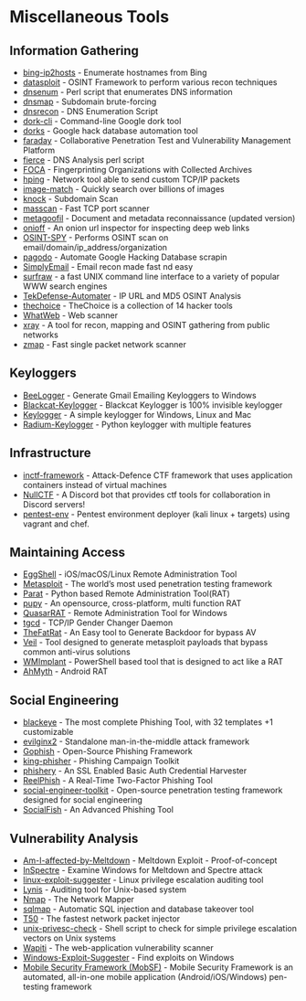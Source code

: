 # Miscellaneous Tools

## Information Gathering
- [bing-ip2hosts](https://www.morningstarsecurity.com/research/bing-ip2hosts) - Enumerate hostnames from Bing
- [datasploit](https://github.com/DataSploit/datasploit) - OSINT Framework to perform various recon techniques
- [dnsenum](https://github.com/fwaeytens/dnsenum) - Perl script that enumerates DNS information
- [dnsmap](https://code.google.com/archive/p/dnsmap/downloads) - Subdomain brute-forcing
- [dnsrecon](https://github.com/darkoperator/dnsrecon) - DNS Enumeration Script
- [dork-cli](https://github.com/jgor/dork-cli) - Command-line Google dork tool
- [dorks](https://github.com/USSCltd/dorks) - Google hack database automation tool
- [faraday](https://github.com/infobyte/faraday) - Collaborative Penetration Test and Vulnerability Management Platform
- [fierce](http://git.kali.org/gitweb/?p=packages/fierce.git;a=summary) - DNS Analysis perl script
- [FOCA](https://github.com/ElevenPaths/FOCA) - Fingerprinting Organizations with Collected Archives
- [hping](https://github.com/antirez/hping) - Network tool able to send custom TCP/IP packets
- [image-match](https://github.com/ascribe/image-match]) - Quickly search over billions of images
- [knock](https://github.com/guelfoweb/knock) - Subdomain Scan
- [masscan](https://github.com/robertdavidgraham/masscan) - Fast TCP port scanner
- [metagoofil](https://github.com/opsdisk/metagoofil) - Document and metadata reconnaissance (updated version)
- [onioff](https://github.com/k4m4/onioff) - An onion url inspector for inspecting deep web links
- [OSINT-SPY](https://github.com/SharadKumar97/OSINT-SPY) - Performs OSINT scan on email/domain/ip_address/organization
- [pagodo](https://github.com/opsdisk/pagodo) - Automate Google Hacking Database scrapin
- [SimplyEmail](https://github.com/SimplySecurity/SimplyEmail) - Email recon made fast nd easy
- [surfraw](https://github.com/kisom/surfraw) - a fast UNIX command line interface to a variety of popular WWW search engines
- [TekDefense-Automater](https://github.com/1aN0rmus/TekDefense-Automater) - IP URL and MD5 OSINT Analysis
- [thechoice](https://github.com/thelinuxchoice/thechoice) - TheChoice is a collection of 14 hacker tools
- [WhatWeb](https://github.com/urbanadventurer/WhatWeb) - Web scanner
- [xray](https://github.com/evilsocket/xray) - A tool for recon, mapping and OSINT gathering from public networks
- [zmap](https://github.com/zmap/zmap) - Fast single packet network scanner

## Keyloggers
- [BeeLogger](https://github.com/4w4k3/BeeLogger) - Generate Gmail Emailing Keyloggers to Windows
- [Blackcat-Keylogger](https://github.com/ajayrandhawa/Blackcat-Keylogger) - Blackcat Keylogger is 100% invisible keylogger
- [Keylogger](https://github.com/GiacomoLaw/Keylogger) - A simple keylogger for Windows, Linux and Mac
- [Radium-Keylogger](https://github.com/mehulj94/Radium-Keylogger) - Python keylogger with multiple features

## Infrastructure
- [inctf-framework](https://github.com/inctf/inctf-framework) - Attack-Defence CTF framework that uses application containers instead of virtual machines
- [NullCTF](https://github.com/NullPxl/NullCTF) - A Discord bot that provides ctf tools for collaboration in Discord servers!
- [pentest-env](https://github.com/Sliim/pentest-env) - Pentest environment deployer (kali linux + targets) using vagrant and chef.

## Maintaining Access
- [EggShell](https://github.com/neoneggplant/EggShell) - iOS/macOS/Linux Remote Administration Tool
- [Metasploit](https://www.metasploit.com) - The world’s most used penetration testing framework
- [Parat](https://github.com/fadinglr/Parat) - Python based Remote Administration Tool(RAT)
- [pupy](https://github.com/n1nj4sec/pupy) - An opensource, cross-platform, multi function RAT
- [QuasarRAT](https://github.com/quasar/QuasarRAT) - Remote Administration Tool for Windows
- [tgcd](http://tgcd.sourceforge.net) - TCP/IP Gender Changer Daemon
- [TheFatRat](https://github.com/Screetsec/TheFatRat) - An Easy tool to Generate Backdoor for bypass AV
- [Veil](https://github.com/Veil-Framework/Veil) - Tool designed to generate metasploit payloads that bypass common anti-virus solutions
- [WMImplant](https://github.com/FortyNorthSecurity/WMImplant) - PowerShell based tool that is designed to act like a RAT
- [AhMyth](https://github.com/AhMyth/AhMyth-Android-RAT) - Android RAT

## Social Engineering
- [blackeye](https://github.com/thelinuxchoice/blackeye) - The most complete Phishing Tool, with 32 templates +1 customizable
- [evilginx2](https://github.com/kgretzky/evilginx2) - Standalone man-in-the-middle attack framework
- [Gophish](https://getgophish.com) - Open-Source Phishing Framework
- [king-phisher](https://github.com/securestate/king-phisher) - Phishing Campaign Toolkit
- [phishery](https://github.com/ryhanson/phishery) - An SSL Enabled Basic Auth Credential Harvester
- [ReelPhish](https://github.com/fireeye/ReelPhish) - A Real-Time Two-Factor Phishing Tool
- [social-engineer-toolkit](https://github.com/trustedsec/social-engineer-toolkit) - Open-source penetration testing framework designed for social engineering
- [SocialFish](https://github.com/An0nUD4Y/SocialFish) - An Advanced Phishing Tool

## Vulnerability Analysis
- [Am-I-affected-by-Meltdown](https://github.com/raphaelsc/Am-I-affected-by-Meltdown) - Meltdown Exploit - Proof-of-concept
- [InSpectre](https://www.grc.com/inspectre.htm) - Examine Windows for Meltdown and Spectre attack
- [linux-exploit-suggester](https://github.com/mzet-/linux-exploit-suggester) - Linux privilege escalation auditing tool
- [Lynis](https://cisofy.com/lynis/) - Auditing tool for Unix-based system
- [Nmap](https://nmap.org) - The Network Mapper
- [sqlmap](https://github.com/sqlmapproject/sqlmap) - Automatic SQL injection and database takeover tool
- [T50](https://sourceforge.net/projects/t50/) - The fastest network packet injector
- [unix-privesc-check](https://github.com/pentestmonkey/unix-privesc-check) - Shell script to check for simple privilege escalation vectors on Unix systems
- [Wapiti](http://wapiti.sourceforge.net) - The web-application vulnerability scanner
- [Windows-Exploit-Suggester](https://github.com/GDSSecurity/Windows-Exploit-Suggester) - Find exploits on Windows
- [Mobile Security Framework (MobSF)](https://github.com/MobSF/Mobile-Security-Framework-MobSF) - Mobile Security Framework is an automated, all-in-one mobile application (Android/iOS/Windows) pen-testing framework
